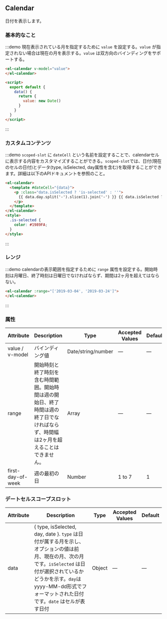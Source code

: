 ## Calendar

日付を表示します。

### 基本的なこと

:::demo 現在表示されている月を指定するために `value` を設定する。`value` が指定されない場合は現在の月を表示する。`value` は双方向のバインディングをサポートする。
```html
<el-calendar v-model="value">
</el-calendar>

<script>
  export default {
    data() {
      return {
        value: new Date()
      }
    }
  }
</script>
```
:::

### カスタムコンテンツ

:::demo `scoped-slot` に `dateCell` という名前を設定することで、calendarセルに表示する内容をカスタマイズすることができる。`scoped-slot`では、日付(現在のセルの日付)とデータ(type, isSelected, day属性を含む)を取得することができます。詳細は以下のAPIドキュメントを参照のこと。
```html
<el-calendar>
  <template #dateCell="{data}">
    <p :class="data.isSelected ? 'is-selected' : ''">
      {{ data.day.split('-').slice(1).join('-') }} {{ data.isSelected ? '✔️' : ''}}
    </p>
  </template>
</el-calendar>
<style>
  .is-selected {
    color: #1989FA;
  }
</style>
```
:::

### レンジ

:::demo calendarの表示範囲を指定するために `range` 属性を設定する。開始時刻は月曜日、終了時刻は日曜日でなければならず、期間は2ヶ月を超えてはならない。
```html
<el-calendar :range="['2019-03-04', '2019-03-24']">
</el-calendar>
```
:::

### 属性
| Attribute       | Description        | Type      | Accepted Values       | Default  |
|-----------------|------------------- |---------- |---------------------- |--------- |
| value / v-model | バインディング値      | Date/string/number | —            | —        |
| range           | 開始時刻と終了時刻を含む時間範囲。開始時間は週の開始日、終了時間は週の終了日でなければならず、時間幅は2ヶ月を超えることはできません。 | Array  | —  | —  |
| first-day-of-week | 週の最初の日| Number    | 1 to 7                |  1       |

### デートセルスコープスロット
| Attribute       | Description   | Type      | Accepted Values       | Default  |
|-----------------|-------------- |---------- |---------------------- |--------- |
| data            | { type, isSelected, day, date }.  `type` は日付が属する月を示し、オプションの値は前月、現在の月、次の月です。`isSelected` は日付が選択されているかどうかを示す。`day`はyyyy-MM-dd形式でフォーマットされた日付です。`date` はセルが表す日付    | Object      | —           | —      |
